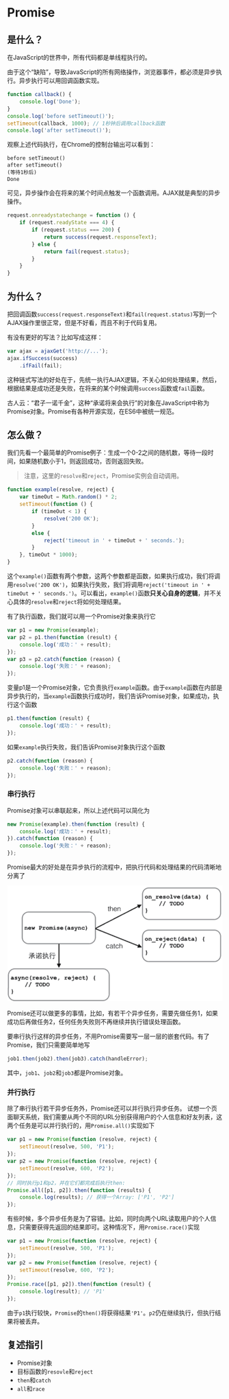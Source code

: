 # Promise

## 是什么？

在JavaScript的世界中，所有代码都是单线程执行的。

由于这个“缺陷”，导致JavaScript的所有网络操作，浏览器事件，都必须是异步执行。异步执行可以用回调函数实现。

```js
function callback() {
    console.log('Done');
}
console.log('before setTimeout()');
setTimeout(callback, 1000); // 1秒钟后调用callback函数
console.log('after setTimeout()');
```

观察上述代码执行，在Chrome的控制台输出可以看到：

```
before setTimeout()
after setTimeout()
(等待1秒后)
Done
```

可见，异步操作会在将来的某个时间点触发一个函数调用。AJAX就是典型的异步操作。

```js
request.onreadystatechange = function () {
    if (request.readyState === 4) {
        if (request.status === 200) {
            return success(request.responseText);
        } else {
            return fail(request.status);
        }
    }
}
```

## 为什么？

把回调函数`success(request.responseText)`和`fail(request.status)`写到一个AJAX操作里很正常，但是不好看，而且不利于代码复用。

有没有更好的写法？比如写成这样：

```js
var ajax = ajaxGet('http://...');
ajax.ifSuccess(success)
    .ifFail(fail);
```

这种链式写法的好处在于，先统一执行AJAX逻辑，不关心如何处理结果，然后，根据结果是成功还是失败，在将来的某个时候调用`success`函数或`fail`函数。

古人云：“君子一诺千金”，这种“承诺将来会执行”的对象在JavaScript中称为Promise对象。Promise有各种开源实现，在ES6中被统一规范。

## 怎么做？

我们先看一个最简单的Promise例子：生成一个0-2之间的随机数，等待一段时间，如果随机数小于1，则返回成功，否则返回失败。
> 注意，这里的`resolve`和`reject`，Promise实例会自动调用。

```js
function example(resolve, reject) {
    var timeOut = Math.random() * 2;
    setTimeout(function () {
        if (timeOut < 1) {
            resolve('200 OK');
        }
        else {
            reject('timeout in ' + timeOut + ' seconds.');
        }
    }, timeOut * 1000);
}
```

这个`example()`函数有两个参数，这两个参数都是函数，如果执行成功，我们将调用`resolve('200 OK')`，如果执行失败，我们将调用`reject('timeout in ' + timeOut + ' seconds.')`。可以看出，`example()`函数**只关心自身的逻辑**，并不关心具体的`resolve`和`reject`将如何处理结果。

有了执行函数，我们就可以用一个Promise对象来执行它

```js
var p1 = new Promise(example);
var p2 = p1.then(function (result) {
    console.log('成功：' + result);
});
var p3 = p2.catch(function (reason) {
    console.log('失败：' + reason);
});
```

变量p1是一个Promise对象，它负责执行`example`函数。由于`example`函数在内部是异步执行的，当`example`函数执行成功时，我们告诉Promise对象，如果成功，执行这个函数

```js
p1.then(function (result) {
    console.log('成功：' + result);
});
```

如果`example`执行失败，我们告诉Promise对象执行这个函数

```js
p2.catch(function (reason) {
    console.log('失败：' + reason);
});
```

### 串行执行

Promise对象可以串联起来，所以上述代码可以简化为

```js
new Promise(example).then(function (result) {
    console.log('成功：' + result);
}).catch(function (reason) {
    console.log('失败：' + reason);
});
```

Promise最大的好处是在异步执行的流程中，把执行代码和处理结果的代码清晰地分离了

![](./pasteimg/2021-04-14-12-54-27.png)

Promise还可以做更多的事情，比如，有若干个异步任务，需要先做任务1，如果成功后再做任务2，任何任务失败则不再继续并执行错误处理函数。

要串行执行这样的异步任务，不用Promise需要写一层一层的嵌套代码。有了Promise，我们只需要简单地写

```js
job1.then(job2).then(job3).catch(handleError);
```

其中，`job1`、`job2`和`job3`都是Promise对象。

### 并行执行

除了串行执行若干异步任务外，Promise还可以并行执行异步任务。
试想一个页面聊天系统，我们需要从两个不同的URL分别获得用户的个人信息和好友列表，这两个任务是可以并行执行的，用`Promise.all()`实现如下

```js
var p1 = new Promise(function (resolve, reject) {
    setTimeout(resolve, 500, 'P1');
});
var p2 = new Promise(function (resolve, reject) {
    setTimeout(resolve, 600, 'P2');
});
// 同时执行p1和p2，并在它们都完成后执行then:
Promise.all([p1, p2]).then(function (results) {
    console.log(results); // 获得一个Array: ['P1', 'P2']
});
```

有些时候，多个异步任务是为了容错。比如，同时向两个URL读取用户的个人信息，只需要获得先返回的结果即可。这种情况下，用`Promise.race()`实现

```js
var p1 = new Promise(function (resolve, reject) {
    setTimeout(resolve, 500, 'P1');
});
var p2 = new Promise(function (resolve, reject) {
    setTimeout(resolve, 600, 'P2');
});
Promise.race([p1, p2]).then(function (result) {
    console.log(result); // 'P1'
});
```

由于`p1`执行较快，`Promise`的`then()`将获得结果`'P1'`。`p2`仍在继续执行，但执行结果将被丢弃。

## 复述指引

* Promise对象
* 目标函数的`resovle`和`reject`
* `then`和`catch`
* `all`和`race` 